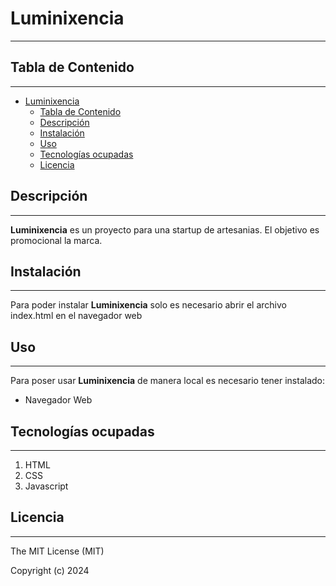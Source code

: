 # Luminixencia
***
## Tabla de Contenido
***
- [Luminixencia](#luminixencia)
  - [Tabla de Contenido](#tabla-de-contenido)
  - [Descripción](#descripción)
  - [Instalación](#instalación)
  - [Uso](#uso)
  - [Tecnologías ocupadas](#tecnologías-ocupadas)
  - [Licencia](#licencia)


## Descripción
***
**Luminixencia** es un proyecto para una startup de artesanias. El objetivo es promocional la marca.
## Instalación
***
Para poder instalar **Luminixencia** solo es necesario abrir el archivo index.html en el navegador web
## Uso
***
Para poser usar **Luminixencia** de manera local es necesario tener instalado:
- Navegador Web
## Tecnologías ocupadas
***
1. HTML
2. CSS
3. Javascript
## Licencia
***
The MIT License (MIT)

Copyright (c) 2024
